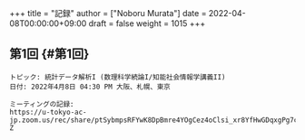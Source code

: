 +++
title = "記録"
author = ["Noboru Murata"]
date = 2022-04-08T00:00:00+09:00
draft = false
weight = 1015
+++

## 第1回 {#第1回}

```text
トピック: 統計データ解析I (数理科学続論I/知能社会情報学講義II)
日付: 2022年4月8日 04:30 PM 大阪、札幌、東京

ミーティングの記録:
https://u-tokyo-ac-jp.zoom.us/rec/share/ptSybmpsRFYwK8DpBmre4YOgCez4oClsi_xr8YfHwGDqxgPg7cufu9tXuJQKgmRv.uj86kUO3yatUw1-Z
```